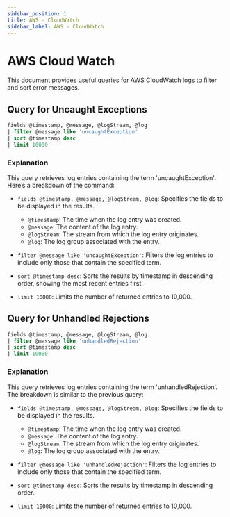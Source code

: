 ```yaml
---
sidebar_position: 1
title: AWS - CloudWatch
sidebar_label: AWS - CloudWatch
---
```


# AWS Cloud Watch

This document provides useful queries for AWS CloudWatch logs to filter and sort error messages.

## Query for Uncaught Exceptions

```sql
fields @timestamp, @message, @logStream, @log
| filter @message like 'uncaughtException'
| sort @timestamp desc
| limit 10000
```

### Explanation
This query retrieves log entries containing the term 'uncaughtException'. Here’s a breakdown of the command:
- `fields @timestamp, @message, @logStream, @log`: Specifies the fields to be displayed in the results.
  - `@timestamp`: The time when the log entry was created.
  - `@message`: The content of the log entry.
  - `@logStream`: The stream from which the log entry originates.
  - `@log`: The log group associated with the entry.

- `filter @message like 'uncaughtException'`: Filters the log entries to include only those that contain the specified term.

- `sort @timestamp desc`: Sorts the results by timestamp in descending order, showing the most recent entries first.

- `limit 10000`: Limits the number of returned entries to 10,000.

## Query for Unhandled Rejections

```sql
fields @timestamp, @message, @logStream, @log
| filter @message like 'unhandledRejection'
| sort @timestamp desc
| limit 10000
```

### Explanation
This query retrieves log entries containing the term 'unhandledRejection'. The breakdown is similar to the previous query:
- `fields @timestamp, @message, @logStream, @log`: Specifies the fields to be displayed in the results.
  - `@timestamp`: The time when the log entry was created.
  - `@message`: The content of the log entry.
  - `@logStream`: The stream from which the log entry originates.
  - `@log`: The log group associated with the entry.

- `filter @message like 'unhandledRejection'`: Filters the log entries to include only those that contain the specified term.

- `sort @timestamp desc`: Sorts the results by timestamp in descending order.

- `limit 10000`: Limits the number of returned entries to 10,000.
